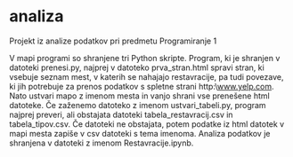 # analiza
Projekt iz analize podatkov pri predmetu Programiranje 1

V mapi programi so shranjene tri Python skripte. Program, ki je shranjen v datoteki prenesi.py, najprej v datoteko prva_stran.html spravi stran, ki vsebuje seznam mest, v katerih se nahajajo restavracije, pa tudi povezave, ki jih potrebuje za prenos podatkov s spletne strani http:\\www.yelp.com.
Nato ustvari mapo z imenom mesta in vanjo shrani vse prenešene html datoteke. Če zaženemo datoteko z imenom ustvari_tabeli.py, program najprej preveri, ali obstajata datoteki tabela_restavracij.csv in tabela_tipov.csv. Če datoteki ne obstajata, potem podatke iz html datotek v mapi mesta zapiše v csv datoteki s tema imenoma.
Analiza podatkov je shranjena v datoteki z imenom Restavracije.ipynb.